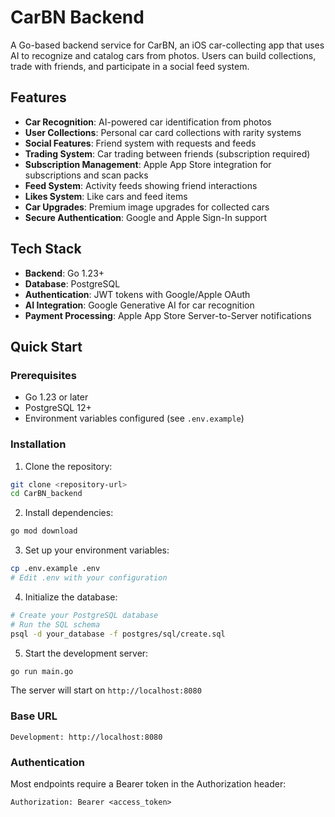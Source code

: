 # CarBN Backend

A Go-based backend service for CarBN, an iOS car-collecting app that uses AI to recognize and catalog cars from photos. Users can build collections, trade with friends, and participate in a social feed system.

## Features

- **Car Recognition**: AI-powered car identification from photos
- **User Collections**: Personal car card collections with rarity systems
- **Social Features**: Friend system with requests and feeds
- **Trading System**: Car trading between friends (subscription required)
- **Subscription Management**: Apple App Store integration for subscriptions and scan packs
- **Feed System**: Activity feeds showing friend interactions
- **Likes System**: Like cars and feed items
- **Car Upgrades**: Premium image upgrades for collected cars
- **Secure Authentication**: Google and Apple Sign-In support

## Tech Stack

- **Backend**: Go 1.23+
- **Database**: PostgreSQL
- **Authentication**: JWT tokens with Google/Apple OAuth
- **AI Integration**: Google Generative AI for car recognition
- **Payment Processing**: Apple App Store Server-to-Server notifications

## Quick Start

### Prerequisites

- Go 1.23 or later
- PostgreSQL 12+
- Environment variables configured (see `.env.example`)

### Installation

1. Clone the repository:
```bash
git clone <repository-url>
cd CarBN_backend
```

2. Install dependencies:
```bash
go mod download
```

3. Set up your environment variables:
```bash
cp .env.example .env
# Edit .env with your configuration
```

4. Initialize the database:
```bash
# Create your PostgreSQL database
# Run the SQL schema
psql -d your_database -f postgres/sql/create.sql
```

5. Start the development server:
```bash
go run main.go
```

The server will start on `http://localhost:8080`


### Base URL
```
Development: http://localhost:8080
```

### Authentication
Most endpoints require a Bearer token in the Authorization header:
```
Authorization: Bearer <access_token>
```